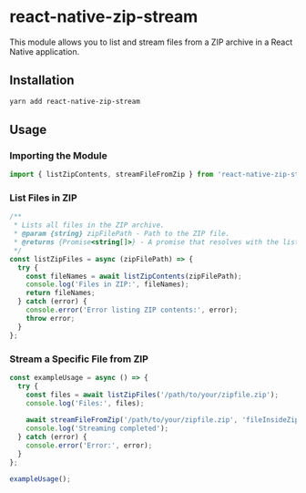 # react-native-zip-stream

This module allows you to list and stream files from a ZIP archive in a React Native application.

## Installation

```bash
yarn add react-native-zip-stream
```

## Usage

### Importing the Module

```javascript
import { listZipContents, streamFileFromZip } from 'react-native-zip-stream';


```

### List Files in ZIP

```javascript
/**
 * Lists all files in the ZIP archive.
 * @param {string} zipFilePath - Path to the ZIP file.
 * @returns {Promise<string[]>} - A promise that resolves with the list of file names.
 */
const listZipFiles = async (zipFilePath) => {
  try {
    const fileNames = await listZipContents(zipFilePath);
    console.log('Files in ZIP:', fileNames);
    return fileNames;
  } catch (error) {
    console.error('Error listing ZIP contents:', error);
    throw error;
  }
};
```

### Stream a Specific File from ZIP


```javascript
const exampleUsage = async () => {
  try {
    const files = await listZipFiles('/path/to/your/zipfile.zip');
    console.log('Files:', files);
    
    await streamFileFromZip('/path/to/your/zipfile.zip', 'fileInsideZip.txt');
    console.log('Streaming completed');
  } catch (error) {
    console.error('Error:', error);
  }
};

exampleUsage();
```

